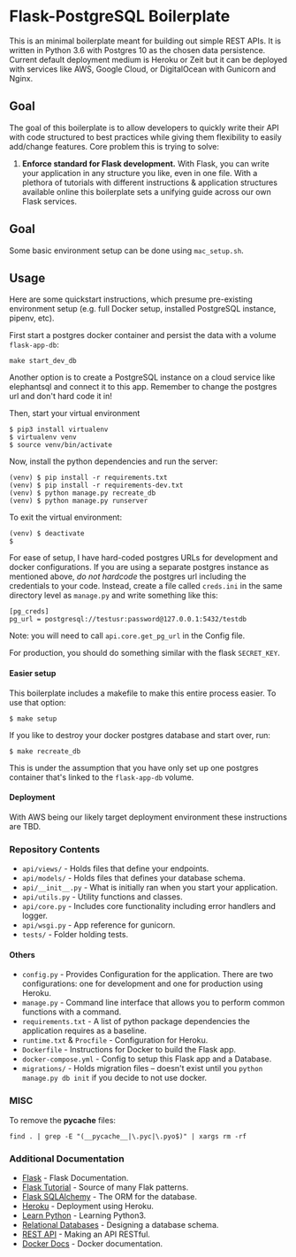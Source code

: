 # Flask-PostgreSQL Boilerplate

This is an minimal boilerplate meant for building out simple REST APIs. It is written in Python 3.6 with Postgres 10 as the chosen data persistence. Current default deployment medium is Heroku or Zeit but it can be deployed with services like AWS, Google Cloud, or DigitalOcean with Gunicorn and Nginx.

## Goal

The goal of this boilerplate is to allow developers to quickly write their API with code structured to best practices while giving them flexibility to easily add/change features. Core problem this is trying to solve:

1.  **Enforce standard for Flask development.** With Flask, you can write your application in any structure you like, even in one file. With a plethora of tutorials with different instructions & application structures available online this boilerplate sets a unifying guide across our own Flask services.

## Goal

Some basic environment setup can be done using `mac_setup.sh`.

## Usage

Here are some quickstart instructions, which presume pre-existing environment setup (e.g. full Docker setup, installed PostgreSQL instance, pipenv, etc).

First start a postgres docker container and persist the data with a volume `flask-app-db`:

```
make start_dev_db
```

Another option is to create a PostgreSQL instance on a cloud service like elephantsql and connect it to this app. Remember to change the postgres url and don't hard code it in!

Then, start your virtual environment

```
$ pip3 install virtualenv
$ virtualenv venv
$ source venv/bin/activate
```
Now, install the python dependencies and run the server:
```
(venv) $ pip install -r requirements.txt
(venv) $ pip install -r requirements-dev.txt
(venv) $ python manage.py recreate_db
(venv) $ python manage.py runserver
```

To exit the virtual environment:
```
(venv) $ deactivate
$
```

For ease of setup, I have hard-coded postgres URLs for development and docker configurations. If you are using a separate postgres instance as mentioned above, _do not hardcode_ the postgres url including the credentials to your code. Instead, create a file called `creds.ini` in the same directory level as `manage.py` and write something like this:

```
[pg_creds]
pg_url = postgresql://testusr:password@127.0.0.1:5432/testdb
```
Note: you will need to call `api.core.get_pg_url` in the Config file.

For production, you should do something similar with the flask `SECRET_KEY`.

#### Easier setup

This boilerplate includes a makefile to make this entire process easier. To use that option:
```
$ make setup
```

If you like to destroy your docker postgres database and start over, run:
```
$ make recreate_db
```
This is under the assumption that you have only set up one postgres container that's linked to the `flask-app-db` volume.

#### Deployment

With AWS being our likely target deployment environment these instructions are TBD.

### Repository Contents

- `api/views/` - Holds files that define your endpoints.
- `api/models/` - Holds files that defines your database schema.
- `api/__init__.py` - What is initially ran when you start your application.
- `api/utils.py` - Utility functions and classes.
- `api/core.py` - Includes core functionality including error handlers and logger.
- `api/wsgi.py` - App reference for gunicorn.
- `tests/` - Folder holding tests.

#### Others

- `config.py` - Provides Configuration for the application. There are two configurations: one for development and one for production using Heroku.
- `manage.py` - Command line interface that allows you to perform common functions with a command.
- `requirements.txt` - A list of python package dependencies the application requires as a baseline.
- `runtime.txt` & `Procfile` - Configuration for Heroku.
- `Dockerfile` - Instructions for Docker to build the Flask app.
- `docker-compose.yml` - Config to setup this Flask app and a Database.
- `migrations/` - Holds migration files – doesn't exist until you `python manage.py db init` if you decide to not use docker.

### MISC

To remove the **pycache** files:

```
find . | grep -E "(__pycache__|\.pyc|\.pyo$)" | xargs rm -rf
```

### Additional Documentation

- [Flask](http://flask.pocoo.org/) - Flask Documentation.
- [Flask Tutorial](http://flask.pocoo.org/docs/1.0/tutorial/) - Source of many Flak patterns.
- [Flask SQLAlchemy](http://flask-sqlalchemy.pocoo.org/2.3/) - The ORM for the database.
- [Heroku](https://devcenter.heroku.com/articles/getting-started-with-python#introduction) - Deployment using Heroku.
- [Learn Python](https://www.learnpython.org/) - Learning Python3.
- [Relational Databases](https://www.ntu.edu.sg/home/ehchua/programming/sql/Relational_Database_Design.html) - Designing a database schema.
- [REST API](http://www.restapitutorial.com/lessons/restquicktips.html) - Making an API RESTful.
- [Docker Docs](https://docs.docker.com/get-started/) - Docker documentation.
